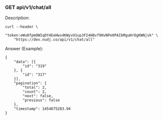 ### GET api/v1/chat/all

Description: 

```
curl --header \
    "token:eWu0fpmOWIqOY4EeHws4KWyvU1upJFI4H8vf9HvNPe0PAIbMguHrOgKWNjsk" \
    "https://dev.nudj.co/api/v1/chat/all"
```

Answer (Example):

```
{
	"data": [{
		"id": "319"
	}, {
		"id": "317"
	}],
	"pagination": {
		"total": 2,
		"count": 2,
		"next": false,
		"previous": false
	},
	"timestamp": 1454675283.94
}
```
